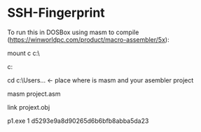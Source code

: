 # SSH-Fingerprint

To run this in DOSBox using masm to compile (https://winworldpc.com/product/macro-assembler/5x):

  mount c c:\
  
  c:
  
  cd c:\Users\...  <- place where is masm and your asembler project
  
  masm project.asm
  
  link projext.obj
  
  p1.exe 1 d5293e9a8d90265d6b6bfb8abba5da23

